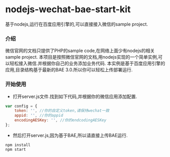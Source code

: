 # nodejs-wechat-bae-start-kit
基于nodejs,运行在百度应用引擎的,可以直接接入微信的sample project.
### 介绍
微信官网的文档只提供了PHP的sample code,在网络上面少有nodejs的相关sample project. 本项目是按照微信官网的文档,用nodejs实现的一个简单实例,可以轻松接入微信.并根据你自己的业务添加业务代码.
本实例是基于百度应用引擎的应用,目录结构基于最新的BAE 3.0.所以你可以轻松上传部署运行.

### 开始使用

* 打开server.js文件.找到如下代码,并根据你的微信应用添加配置.

```javascript
var config = {
    token: '', //你的自定义token,请保持wechat一致
    appid: '', //你的appid
    encodingAESKey: '', //你的endcodingAESKey
};
```

* 然后打开server.js,因为基于BAE,所以请直接上传BAE运行.

```shell
npm install
npm start
```
